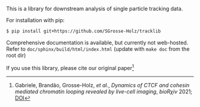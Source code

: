This is a library for downstream analysis of single particle tracking data.

For installation with pip:
```sh
$ pip install git+https://github.com/SGrosse-Holz/tracklib
```

Comprehensive documentation is available, but currently not web-hosted. Refer
to ``doc/sphinx/build/html/index.html`` (update with ``make doc`` from the root
dir)

If you use this library, please cite our original paper[^1]

[^1]: Gabriele, Brandão, Grosse-Holz, _et al._, *Dynamics of CTCF and cohesin mediated chromatin looping revealed by live-cell imaging*, _bioRχiv_ 2021; [DOI](https://doi.org/10.1101/2021.12.12.472242)
